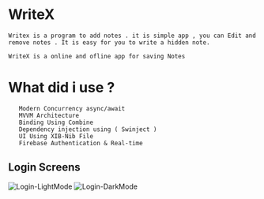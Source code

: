# WriteX
    
    Writex is a program to add notes . it is simple app , you can Edit and remove notes . It is easy for you to write a hidden note. 
    
    WriteX is a online and ofline app for saving Notes



# What did i use ? 

       
       Modern Concurrency async/await
       MVVM Architecture 
       Binding Using Combine
       Dependency injection using ( Swinject )
       UI Using XIB-Nib File 
       Firebase Authentication & Real-time


## Login Screens 


   ![Login-LightMode](https://user-images.githubusercontent.com/76500072/177010056-9e49b555-c8ab-4e05-b043-f500aa33d730.png)         ![Login-DarkMode](https://user-images.githubusercontent.com/76500072/177010059-f5cf452c-02aa-4242-af27-8f0674d26cf7.png)
